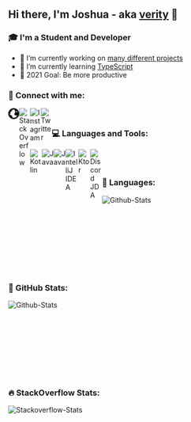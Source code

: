 ## Hi there, I'm Joshua - aka [verity][website] 👋

### 🎓 I'm a Student and Developer

- 🌌 I’m currently working on [many different projects][projects]
- 🔮 I’m currently learning [TypeScript][ts]
- 🚧 2021 Goal: Be more productive

### 📎 Connect with me:

[<img align="left" alt="Website" width="22px" src="https://raw.githubusercontent.com/iconic/open-iconic/master/svg/globe.svg" />][website]
[<img align="left" alt="StackOverflow" width="22px" src="https://cdn.jsdelivr.net/npm/simple-icons@v3/icons/stackoverflow.svg" />][stackoverflow]
[<img align="left" alt="Instagram" width="22px" src="https://cdn.jsdelivr.net/npm/simple-icons@v3/icons/instagram.svg" />][instagram]
[<img align="left" alt="Twitter" width="22px" src="https://cdn.jsdelivr.net/npm/simple-icons@v3/icons/twitter.svg" />][twitter]

<br />

### 💻 Languages and Tools:
[<img align="left" alt="Kotlin" width="24px" src="https://static.wikia.nocookie.net/logopedia/images/f/fb/Kotlin.svg/revision/latest/scale-to-width-down/340?cb=20200322012133" />][kotlin]
[<img align="left" alt="Java" width="24px" src="https://w7.pngwing.com/pngs/510/15/png-transparent-java-programming-computer-programming-programming-language-android-coffee-jar-text-logo-computer-program.png" />][java]
[<img align="left" alt="Java" width="24px" src="https://angular.de/assets/img/schulungen/shared/logo-typescript.svg" />][ts]
[<img align="left" alt="IntelliJ IDEA" width="26px" src="https://brandslogos.com/wp-content/uploads/thumbs/intellij-idea-logo-vector.svg" />][idea]
[<img align="left" alt="Ktor" width="24px" src="https://www.scottbrady91.com/img/logos/ktor.png" />][ktor]
[<img align="left" alt="Discord JDA" width="24px" src="https://cdn4.iconfinder.com/data/icons/logos-and-brands/512/91_Discord_logo_logos-512.png" />][jda]

<br />
<br />

### 📘 Languages:
<img align="left" alt="Github-Stats" src="https://github-readme-stats.vercel.app/api/top-langs/?username=verityyt&layout=compact" />

<br />
<br />
<br />
<br />
<br />
<br />
<br />
<br />
<br />

### 💎 GitHub Stats:

<img align="left" alt="Github-Stats" src="https://github-readme-stats.vercel.app/api?username=verityyt&count_private=true&show_icons=true" />

<br />
<br />
<br />
<br />
<br />
<br />
<br />
<br />
<br />

### 🔥 StackOverflow Stats:

<img align="left" alt="Stackoverflow-Stats" src="https://github-readme-stackoverflow.vercel.app/?userID=13189807" />

[website]: http://verity-network.de/
[projects]: https://github.com/verityyt?tab=repositories
[instagram]: https://www.instagram.com/verity_yt/
[twitter]: https://twitter.com/verity_yt_/
[stackoverflow]: https://stackoverflow.com/users/13189807/verity?tab=profile
[kotlin]: https://kotlinlang.org/
[java]: https://www.java.com/de/
[idea]: https://www.jetbrains.com/idea/
[jda]: https://github.com/DV8FromTheWorld/JDA/
[ktor]: https://ktor.io/
[github]: https://github.com/
[ts]: https://www.typescriptlang.org/